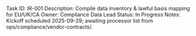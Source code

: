Task ID: IR-001
Description: Compile data inventory & lawful basis mapping for EU/UK/CA
Owner: Compliance Data Lead
Status: In Progress
Notes: Kickoff scheduled 2025-09-29; awaiting processor list from ops/compliance/vendor-contracts/.